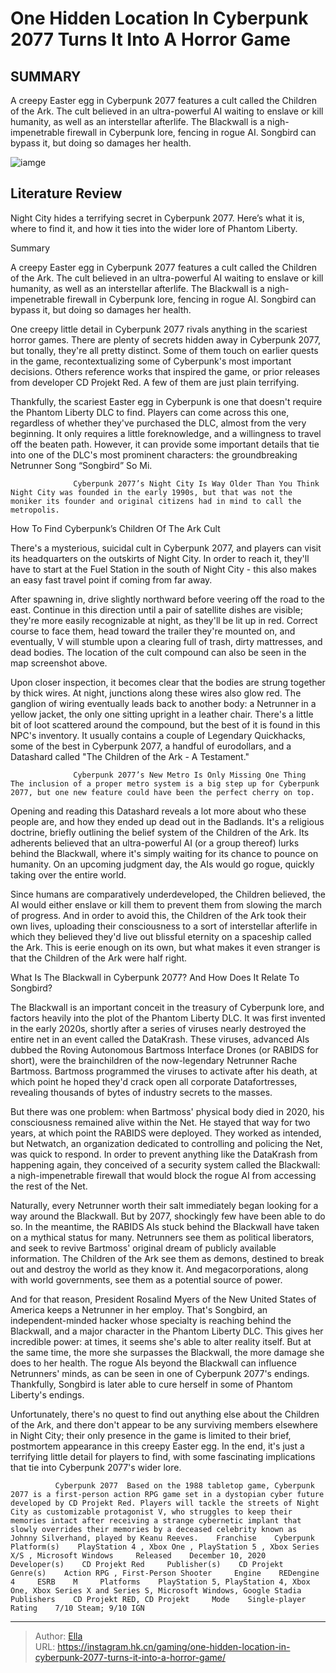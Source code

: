 # One Hidden Location In Cyberpunk 2077 Turns It Into A Horror Game


## SUMMARY 



  A creepy Easter egg in Cyberpunk 2077 features a cult called the Children of the Ark.   The cult believed in an ultra-powerful AI waiting to enslave or kill humanity, as well as an interstellar afterlife.   The Blackwall is a nigh-impenetrable firewall in Cyberpunk lore, fencing in rogue AI. Songbird can bypass it, but doing so damages her health.  

![iamge](https://static1.srcdn.com/wordpress/wp-content/uploads/2023/12/one-hidden-location-in-cyberpunk-2077-turns-it-into-a-horror-game.jpg)

## Literature Review

Night City hides a terrifying secret in Cyberpunk 2077. Here’s what it is, where to find it, and how it ties into the wider lore of Phantom Liberty.





Summary

  A creepy Easter egg in Cyberpunk 2077 features a cult called the Children of the Ark.   The cult believed in an ultra-powerful AI waiting to enslave or kill humanity, as well as an interstellar afterlife.   The Blackwall is a nigh-impenetrable firewall in Cyberpunk lore, fencing in rogue AI. Songbird can bypass it, but doing so damages her health.  







One creepy little detail in Cyberpunk 2077 rivals anything in the scariest horror games. There are plenty of secrets hidden away in Cyberpunk 2077, but tonally, they&#39;re all pretty distinct. Some of them touch on earlier quests in the game, recontextualizing some of Cyberpunk&#39;s most important decisions. Others reference works that inspired the game, or prior releases from developer CD Projekt Red. A few of them are just plain terrifying.

Thankfully, the scariest Easter egg in Cyberpunk is one that doesn&#39;t require the Phantom Liberty DLC to find. Players can come across this one, regardless of whether they&#39;ve purchased the DLC, almost from the very beginning. It only requires a little foreknowledge, and a willingness to travel off the beaten path. However, it can provide some important details that tie into one of the DLC&#39;s most prominent characters: the groundbreaking Netrunner Song “Songbird” So Mi.

                  Cyberpunk 2077’s Night City Is Way Older Than You Think   Night City was founded in the early 1990s, but that was not the moniker its founder and original citizens had in mind to call the metropolis.   





 How To Find Cyberpunk’s Children Of The Ark Cult 
         

There&#39;s a mysterious, suicidal cult in Cyberpunk 2077, and players can visit its headquarters on the outskirts of Night City. In order to reach it, they&#39;ll have to start at the Fuel Station in the south of Night City - this also makes an easy fast travel point if coming from far away.

After spawning in, drive slightly northward before veering off the road to the east. Continue in this direction until a pair of satellite dishes are visible; they&#39;re more easily recognizable at night, as they&#39;ll be lit up in red. Correct course to face them, head toward the trailer they&#39;re mounted on, and eventually, V will stumble upon a clearing full of trash, dirty mattresses, and dead bodies. The location of the cult compound can also be seen in the map screenshot above.




Upon closer inspection, it becomes clear that the bodies are strung together by thick wires. At night, junctions along these wires also glow red. The ganglion of wiring eventually leads back to another body: a Netrunner in a yellow jacket, the only one sitting upright in a leather chair. There&#39;s a little bit of loot scattered around the compound, but the best of it is found in this NPC&#39;s inventory. It usually contains a couple of Legendary Quickhacks, some of the best in Cyberpunk 2077, a handful of eurodollars, and a Datashard called &#34;The Children of the Ark - A Testament.&#34;

                  Cyberpunk 2077’s New Metro Is Only Missing One Thing   The inclusion of a proper metro system is a big step up for Cyberpunk 2077, but one new feature could have been the perfect cherry on top.   

Opening and reading this Datashard reveals a lot more about who these people are, and how they ended up dead out in the Badlands. It&#39;s a religious doctrine, briefly outlining the belief system of the Children of the Ark. Its adherents believed that an ultra-powerful AI (or a group thereof) lurks behind the Blackwall, where it&#39;s simply waiting for its chance to pounce on humanity. On an upcoming judgment day, the AIs would go rogue, quickly taking over the entire world.




Since humans are comparatively underdeveloped, the Children believed, the AI would either enslave or kill them to prevent them from slowing the march of progress. And in order to avoid this, the Children of the Ark took their own lives, uploading their consciousness to a sort of interstellar afterlife in which they believed they&#39;d live out blissful eternity on a spaceship called the Ark. This is eerie enough on its own, but what makes it even stranger is that the Children of the Ark were half right.



 What Is The Blackwall in Cyberpunk 2077? 
And How Does It Relate To Songbird?
          

The Blackwall is an important conceit in the treasury of Cyberpunk lore, and factors heavily into the plot of the Phantom Liberty DLC. It was first invented in the early 2020s, shortly after a series of viruses nearly destroyed the entire net in an event called the DataKrash. These viruses, advanced AIs dubbed the Roving Autonomous Bartmoss Interface Drones (or RABIDS for short), were the brainchildren of the now-legendary Netrunner Rache Bartmoss. Bartmoss programmed the viruses to activate after his death, at which point he hoped they&#39;d crack open all corporate Datafortresses, revealing thousands of bytes of industry secrets to the masses.




But there was one problem: when Bartmoss&#39; physical body died in 2020, his consciousness remained alive within the Net. He stayed that way for two years, at which point the RABIDS were deployed. They worked as intended, but Netwatch, an organization dedicated to controlling and policing the Net, was quick to respond. In order to prevent anything like the DataKrash from happening again, they conceived of a security system called the Blackwall: a nigh-impenetrable firewall that would block the rogue AI from accessing the rest of the Net.

Naturally, every Netrunner worth their salt immediately began looking for a way around the Blackwall. But by 2077, shockingly few have been able to do so. In the meantime, the RABIDS AIs stuck behind the Blackwall have taken on a mythical status for many. Netrunners see them as political liberators, and seek to revive Bartmoss&#39; original dream of publicly available information. The Children of the Ark see them as demons, destined to break out and destroy the world as they know it. And megacorporations, along with world governments, see them as a potential source of power.




And for that reason, President Rosalind Myers of the New United States of America keeps a Netrunner in her employ. That&#39;s Songbird, an independent-minded hacker whose specialty is reaching behind the Blackwall, and a major character in the Phantom Liberty DLC. This gives her incredible power: at times, it seems she&#39;s able to alter reality itself. But at the same time, the more she surpasses the Blackwall, the more damage she does to her health. The rogue AIs beyond the Blackwall can influence Netrunners&#39; minds, as can be seen in one of Cyberpunk 2077&#39;s endings. Thankfully, Songbird is later able to cure herself in some of Phantom Liberty&#39;s endings.

Unfortunately, there&#39;s no quest to find out anything else about the Children of the Ark, and there don&#39;t appear to be any surviving members elsewhere in Night City; their only presence in the game is limited to their brief, postmortem appearance in this creepy Easter egg. In the end, it&#39;s just a terrifying little detail for players to find, with some fascinating implications that tie into Cyberpunk 2077&#39;s wider lore.




              Cyberpunk 2077  Based on the 1988 tabletop game, Cyberpunk 2077 is a first-person action RPG game set in a dystopian cyber future developed by CD Projekt Red. Players will tackle the streets of Night City as customizable protagonist V, who struggles to keep their memories intact after receiving a strange cybernetic implant that slowly overrides their memories by a deceased celebrity known as Johnny Silverhand, played by Keanu Reeves.    Franchise    Cyberpunk     Platform(s)    PlayStation 4 , Xbox One , PlayStation 5 , Xbox Series X/S , Microsoft Windows     Released    December 10, 2020     Developer(s)    CD Projekt Red     Publisher(s)    CD Projekt     Genre(s)    Action RPG , First-Person Shooter     Engine    REDengine 4     ESRB    M     Platforms    PlayStation 5, PlayStation 4, Xbox One, Xbox Series X and Series S, Microsoft Windows, Google Stadia     Publishers    CD Projekt RED, CD Projekt     Mode    Single-player     Rating    7/10 Steam; 9/10 IGN      


---

> Author: [Ella](https://instagram.hk.cn/)  
> URL: https://instagram.hk.cn/gaming/one-hidden-location-in-cyberpunk-2077-turns-it-into-a-horror-game/  

